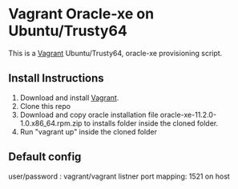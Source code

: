 # Vagrant Oracle-xe on Ubuntu/Trusty64
This is a [Vagrant](http://www.vagrantup.com) Ubuntu/Trusty64, oracle-xe provisioning script. 

## Install Instructions

1. Download and install [Vagrant](http://www.vagrantup.com).
2. Clone this repo
2. Download and copy oracle installation file oracle-xe-11.2.0-1.0.x86_64.rpm.zip to installs folder inside the cloned folder.
3. Run "vagrant up" inside the cloned folder

## Default config

user/password : vagrant/vagrant
listner port mapping: 1521 on host



